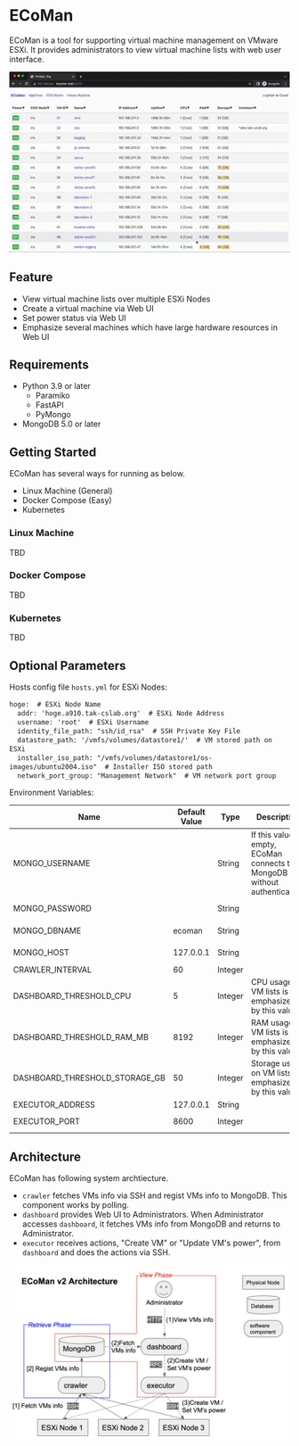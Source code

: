 # ECoMan

ECoMan is a tool for supporting virtual machine management on VMware ESXi.
It provides administrators to view virtual machine lists with web user interface.

<img src="assets/demo.gif">

## Feature

- View virtual machine lists over multiple ESXi Nodes
- Create a virtual machine via Web UI
- Set power status via Web UI
- Emphasize several machines which have large hardware resources in Web UI

## Requirements

- Python 3.9 or later
    - Paramiko
    - FastAPI
    - PyMongo
- MongoDB 5.0 or later

## Getting Started

ECoMan has several ways for running as below.

- Linux Machine (General)
- Docker Compose (Easy)
- Kubernetes

### Linux Machine

TBD

### Docker Compose

TBD

### Kubernetes

TBD

## Optional Parameters

Hosts config file `hosts.yml` for ESXi Nodes:

```
hoge:  # ESXi Node Name
  addr: 'hoge.a910.tak-cslab.org'  # ESXi Node Address
  username: 'root'  # ESXi Username
  identity_file_path: "ssh/id_rsa"  # SSH Private Key File
  datastore_path: '/vmfs/volumes/datastore1/'  # VM stored path on ESXi
  installer_iso_path: "/vmfs/volumes/datastore1/os-images/ubuntu2004.iso"  # Installer ISO stored path
  network_port_group: "Management Network"  # VM network port group
```

Environment Variables:

| Name                           | Default Value | Type    | Description | Component |
| ---                            | ---           | ---     | ---         | ---       |
| MONGO_USERNAME                 |               | String  | If this value is empty, ECoMan connects to MongoDB without authentication. | crawler, dashboard |
| MONGO_PASSWORD                 |               | String  |             | crawler, dashboard |
| MONGO_DBNAME                   | ecoman        | String  |             | crawler, dashboard |
| MONGO_HOST                     | 127.0.0.1     | String  |             | crawler, dashboard |
| CRAWLER_INTERVAL               | 60            | Integer |             | crawler   |
| DASHBOARD_THRESHOLD_CPU        | 5             | Integer | CPU usage on VM lists is emphasized by this value. | dashboard |
| DASHBOARD_THRESHOLD_RAM_MB     | 8192          | Integer | RAM usage on VM lists is emphasized by this value. | dashboard |
| DASHBOARD_THRESHOLD_STORAGE_GB | 50            | Integer | Storage usage on VM lists is emphasized by this value. | dashboard |
| EXECUTOR_ADDRESS               | 127.0.0.1     | String  |             | dashboard |
| EXECUTOR_PORT                  | 8600          | Integer |             | dashboard, executor |

## Architecture

ECoMan has following system archtiecture.

- `crawler` fetches VMs info via SSH and regist VMs info to MongoDB. This component works by polling.
- `dashboard` provides Web UI to Administrators. When Administrator accesses `dashboard`, it fetches VMs info from MongoDB and returns to Administrator.
- `executor` receives actions, "Create VM" or "Update VM's power", from `dashboard` and does the actions via SSH.

<img src="assets/architecture.png">
